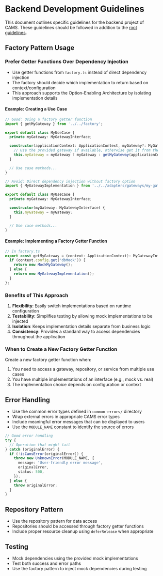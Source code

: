 # Backend Development Guidelines

This document outlines specific guidelines for the backend project of CAMS. These guidelines should be followed in addition to the [root guidelines](../../.junie/guidelines.md).

## Factory Pattern Usage

### Prefer Getter Functions Over Dependency Injection

- Use getter functions from `factory.ts` instead of direct dependency injection
- The factory should decide which implementation to return based on context/configuration
- This approach supports the Option-Enabling Architecture by isolating implementation details

#### Example: Creating a Use Case

```typescript
// Good: Using a factory getter function
import { getMyGateway } from '../../factory';

export default class MyUseCase {
  private myGateway: MyGatewayInterface;

  constructor(applicationContext: ApplicationContext, myGateway?: MyGatewayInterface) {
    // Use the provided gateway if available, otherwise get it from the factory
    this.myGateway = myGateway ? myGateway : getMyGateway(applicationContext);
  }

  // Use case methods...
}
```

```typescript
// Avoid: Direct dependency injection without factory option
import { MyGatewayImplementation } from '../../adapters/gateways/my-gateway';

export default class MyUseCase {
  private myGateway: MyGatewayInterface;

  constructor(myGateway: MyGatewayInterface) {
    this.myGateway = myGateway;
  }

  // Use case methods...
}
```

#### Example: Implementing a Factory Getter Function

```typescript
// In factory.ts
export const getMyGateway = (context: ApplicationContext): MyGatewayInterface => {
  if (context.config.get('dbMock')) {
    return new MockMyGateway();
  } else {
    return new MyGatewayImplementation();
  }
};
```

### Benefits of This Approach

1. **Flexibility**: Easily switch implementations based on runtime configuration
2. **Testability**: Simplifies testing by allowing mock implementations to be injected
3. **Isolation**: Keeps implementation details separate from business logic
4. **Consistency**: Provides a standard way to access dependencies throughout the application

### When to Create a New Factory Getter Function

Create a new factory getter function when:

1. You need to access a gateway, repository, or service from multiple use cases
2. You have multiple implementations of an interface (e.g., mock vs. real)
3. The implementation choice depends on configuration or context

## Error Handling

- Use the common error types defined in `common-errors/` directory
- Wrap external errors in appropriate CAMS error types
- Include meaningful error messages that can be displayed to users
- Use the `MODULE_NAME` constant to identify the source of errors

```typescript
// Good error handling
try {
  // Operation that might fail
} catch (originalError) {
  if (!isCamsError(originalError)) {
    throw new UnknownError(MODULE_NAME, {
      message: 'User-friendly error message',
      originalError,
      status: 500,
    });
  } else {
    throw originalError;
  }
}
```

## Repository Pattern

- Use the repository pattern for data access
- Repositories should be accessed through factory getter functions
- Include proper resource cleanup using `deferRelease` when appropriate

## Testing

- Mock dependencies using the provided mock implementations
- Test both success and error paths
- Use the factory pattern to inject mock dependencies during testing
